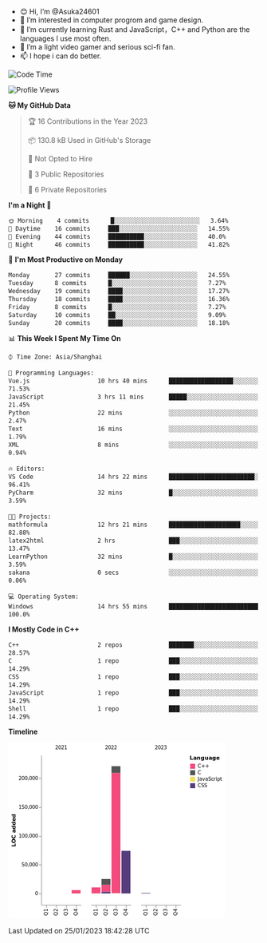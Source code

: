 - 😊 Hi, I’m @Asuka24601
- 👀 I’m interested in computer progrom and game design.
- 🌱 I’m currently learning Rust and JavaScript，C++ and Python are the languages I use most often.
- 💞️ I’m a light video gamer and serious sci-fi fan.
- 📫 I hope i can do better.

<!--START_SECTION:waka-->
![Code Time](http://img.shields.io/badge/Code%20Time-343%20hrs%203%20mins-blue)

![Profile Views](http://img.shields.io/badge/Profile%20Views-2-blue)

**🐱 My GitHub Data** 

> 🏆 16 Contributions in the Year 2023
 > 
> 📦 130.8 kB Used in GitHub's Storage 
 > 
> 🚫 Not Opted to Hire
 > 
> 📜 3 Public Repositories 
 > 
> 🔑 6 Private Repositories  
 > 
**I'm a Night 🦉** 

```text
🌞 Morning    4 commits      █░░░░░░░░░░░░░░░░░░░░░░░░   3.64% 
🌆 Daytime    16 commits     ███░░░░░░░░░░░░░░░░░░░░░░   14.55% 
🌃 Evening    44 commits     ██████████░░░░░░░░░░░░░░░   40.0% 
🌙 Night      46 commits     ██████████░░░░░░░░░░░░░░░   41.82%

```
📅 **I'm Most Productive on Monday** 

```text
Monday       27 commits     ██████░░░░░░░░░░░░░░░░░░░   24.55% 
Tuesday      8 commits      █░░░░░░░░░░░░░░░░░░░░░░░░   7.27% 
Wednesday    19 commits     ████░░░░░░░░░░░░░░░░░░░░░   17.27% 
Thursday     18 commits     ████░░░░░░░░░░░░░░░░░░░░░   16.36% 
Friday       8 commits      █░░░░░░░░░░░░░░░░░░░░░░░░   7.27% 
Saturday     10 commits     ██░░░░░░░░░░░░░░░░░░░░░░░   9.09% 
Sunday       20 commits     ████░░░░░░░░░░░░░░░░░░░░░   18.18%

```


📊 **This Week I Spent My Time On** 

```text
⌚︎ Time Zone: Asia/Shanghai

💬 Programming Languages: 
Vue.js                   10 hrs 40 mins      ██████████████████░░░░░░░   71.53% 
JavaScript               3 hrs 11 mins       █████░░░░░░░░░░░░░░░░░░░░   21.45% 
Python                   22 mins             ░░░░░░░░░░░░░░░░░░░░░░░░░   2.47% 
Text                     16 mins             ░░░░░░░░░░░░░░░░░░░░░░░░░   1.79% 
XML                      8 mins              ░░░░░░░░░░░░░░░░░░░░░░░░░   0.94%

🔥 Editors: 
VS Code                  14 hrs 22 mins      ████████████████████████░   96.41% 
PyCharm                  32 mins             █░░░░░░░░░░░░░░░░░░░░░░░░   3.59%

🐱‍💻 Projects: 
mathformula              12 hrs 21 mins      ████████████████████░░░░░   82.88% 
latex2html               2 hrs               ███░░░░░░░░░░░░░░░░░░░░░░   13.47% 
LearnPython              32 mins             █░░░░░░░░░░░░░░░░░░░░░░░░   3.59% 
sakana                   0 secs              ░░░░░░░░░░░░░░░░░░░░░░░░░   0.06%

💻 Operating System: 
Windows                  14 hrs 55 mins      █████████████████████████   100.0%

```

**I Mostly Code in C++** 

```text
C++                      2 repos             ███████░░░░░░░░░░░░░░░░░░   28.57% 
C                        1 repo              ███░░░░░░░░░░░░░░░░░░░░░░   14.29% 
CSS                      1 repo              ███░░░░░░░░░░░░░░░░░░░░░░   14.29% 
JavaScript               1 repo              ███░░░░░░░░░░░░░░░░░░░░░░   14.29% 
Shell                    1 repo              ███░░░░░░░░░░░░░░░░░░░░░░   14.29%

```


**Timeline**

![Chart not found](https://raw.githubusercontent.com/Asuka24601/Asuka24601/main/charts/bar_graph.png) 


 Last Updated on 25/01/2023 18:42:28 UTC
<!--END_SECTION:waka-->
